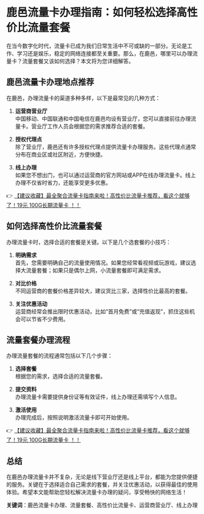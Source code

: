 # 鹿邑流量卡办理指南：如何轻松选择高性价比流量套餐

在当今数字化时代，流量卡已成为我们日常生活中不可或缺的一部分。无论是工作、学习还是娱乐，稳定的网络连接都至关重要。那么，在鹿邑，哪里可以办理流量卡？流量套餐又该如何选择？本文将为您详细解答。

## 鹿邑流量卡办理地点推荐

在鹿邑，办理流量卡的渠道多种多样，以下是最常见的几种方式：

1. **运营商营业厅**  
   中国移动、中国联通和中国电信在鹿邑均设有营业厅，您可以直接前往办理流量卡。营业厅工作人员会根据您的需求推荐合适的套餐。

2. **授权代理点**  
   除了营业厅，鹿邑还有许多授权代理点提供流量卡办理服务。这些代理点通常分布在商业区或社区附近，方便快捷。

3. **线上办理**  
   如果您不想出门，也可以通过运营商的官方网站或APP在线办理流量卡。线上办理不仅省时省力，还能享受更多优惠。

👉 [【建议收藏】最全聚合流量卡指南来啦！高性价比流量卡推荐，看这个就够了！19元 100G长期流量卡 ！！](https://bit.ly/Liuliangka)

## 如何选择高性价比流量套餐

办理流量卡时，选择合适的套餐是关键。以下是几个选套餐的小技巧：

1. **明确需求**  
   首先，您需要明确自己的流量使用情况。如果您经常看视频或玩游戏，建议选择大流量套餐；如果只是偶尔上网，小流量套餐即可满足需求。

2. **对比价格**  
   不同运营商的套餐价格差异较大，建议货比三家，选择性价比最高的套餐。

3. **关注优惠活动**  
   运营商经常会推出限时优惠活动，比如“首月免费”或“充值返现”，抓住这些机会可以节省不少费用。

## 流量套餐办理流程

办理流量套餐的流程通常包括以下几个步骤：

1. **选择套餐**  
   根据您的需求，选择合适的流量套餐。

2. **提交资料**  
   办理流量卡需要提供身份证等有效证件，线上办理还需填写个人信息。

3. **激活使用**  
   办理完成后，按照说明激活流量卡即可开始使用。

👉 [【建议收藏】最全聚合流量卡指南来啦！高性价比流量卡推荐，看这个就够了！19元 100G长期流量卡 ！！](https://bit.ly/Liuliangka)

## 总结

在鹿邑办理流量卡并不复杂，无论是线下营业厅还是线上平台，都能为您提供便捷的服务。关键在于选择适合自己需求的套餐，并关注优惠活动，以获得最佳的使用体验。希望本文能帮助您轻松解决流量卡办理的疑问，享受畅快的网络生活！

**关键词**：鹿邑流量卡办理、流量套餐、高性价比流量卡、运营商营业厅、线上办理